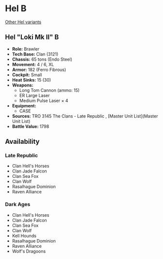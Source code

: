 # Hel B 

[Other Hel variants](../hel.md) 

## Hel "Loki Mk II" B 

- **Role:** Brawler 
- **Tech Base:** Clan (3121) 
- **Chassis:** 65 tons (Endo Steel) 
- **Movement:** 4 / 6, XL 
- **Armor:** 182 (Ferro Fibrous) 
- **Cockpit:** Small 
- **Heat Sinks:** 15 (30) 
- **Weapons:** 
  - Long Tom Cannon (ammo: 15) 
  - ER Large Laser 
  - Medium Pulse Laser × 4 
- **Equipment:** 
  - CASE 
- **Sources:** TRO 3145 The Clans - Late Republic , [Master Unit List](Master Unit List) 
- **Battle Value:** 1798 

## Availability 

### Late Republic 

- Clan Hell's Horses 
- Clan Jade Falcon 
- Clan Sea Fox 
- Clan Wolf 
- Rasalhague Dominion 
- Raven Alliance 

### Dark Ages 

- Clan Hell's Horses 
- Clan Jade Falcon 
- Clan Sea Fox 
- Clan Wolf 
- Kell Hounds 
- Rasalhague Dominion 
- Raven Alliance 
- Wolf's Dragoons 

